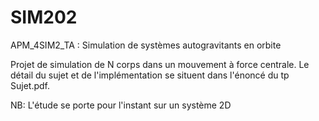 # SIM202
APM_4SIM2_TA : Simulation de systèmes autogravitants en orbite

Projet de simulation de N corps dans un mouvement à force centrale. Le détail du sujet et de l'implémentation se situent dans l'énoncé du tp Sujet.pdf.

NB: L'étude se porte pour l'instant sur un système 2D